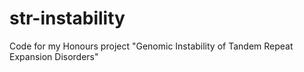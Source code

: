 # str-instability
Code for my Honours project "Genomic Instability of Tandem Repeat Expansion Disorders"
